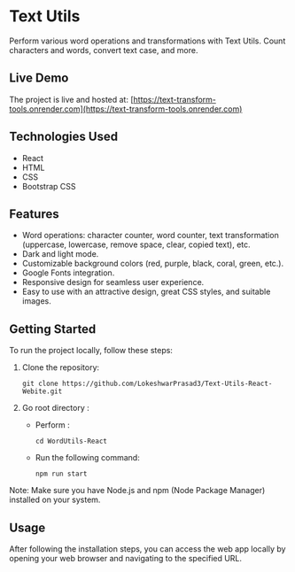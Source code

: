 # Text Utils

Perform various word operations and transformations with Text Utils. Count characters and words, convert text case, and more.

## Live Demo

The project is live and hosted at: [https://text-transform-tools.onrender.com](https://text-transform-tools.onrender.com)

## Technologies Used

- React
- HTML
- CSS
- Bootstrap CSS

## Features

- Word operations: character counter, word counter, text transformation (uppercase, lowercase, remove space, clear, copied text), etc.
- Dark and light mode.
- Customizable background colors (red, purple, black, coral, green, etc.).
- Google Fonts integration.
- Responsive design for seamless user experience.
- Easy to use with an attractive design, great CSS styles, and suitable images.

## Getting Started

To run the project locally, follow these steps:

1. Clone the repository:
    ```
    git clone https://github.com/LokeshwarPrasad3/Text-Utils-React-Webite.git
    ```

2. Go root directory :

    - Perform :    
        ```
        cd WordUtils-React
        ```

    - Run the following command:
       ```
       npm run start
       ```

Note: Make sure you have Node.js and npm (Node Package Manager) installed on your system.

## Usage

After following the installation steps, you can access the web app locally by opening your web browser and navigating to the specified URL.

